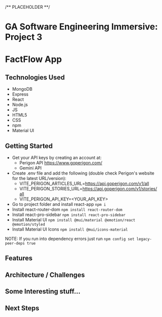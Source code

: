 /** PLACEHOLDER **/

# GA Software Engineering Immersive: Project 3

# FactFlow App

## Technologies Used

- MongoDB
- Express
- React
- Node.js
- JS
- HTML5
- CSS
- npm
- Material UI

## Getting Started

- Get your API keys by creating an account at:
  - Perigon API https://www.goperigon.com/
  - Gemini API
- Create .env file and add the following (double check Perigon's website for the latest URL/version):
  - VITE_PERIGON_ARTICLES_URL=https://api.goperigon.com/v1/all
  - VITE_PERIGON_STORIES_URL=https://api.goperigon.com/v1/stories/all
  - VITE_PERIGON_API_KEY=<YOUR_API_KEY>
- Go to project folder and install react-app
  `npm i`
- Install react-router-dom
  `npm install react-router-dom`
- Install react-pro-sidebar
  `npm install react-pro-sidebar`
- Install Material UI
  `npm install @mui/material @emotion/react @emotion/styled`
- Install Material UI Icons
  `npm install @mui/icons-material`

NOTE: If you run into dependency errors just run
`npm config set legacy-peer-deps true`

## Features

## Architecture / Challenges

## Some Interesting stuff...

## Next Steps
